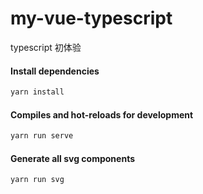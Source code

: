 # my-vue-typescript
typescript 初体验

#### Install dependencies

```bash
yarn install
```

#### Compiles and hot-reloads for development

```bash
yarn run serve
```

#### Generate all svg components

```bash
yarn run svg
```